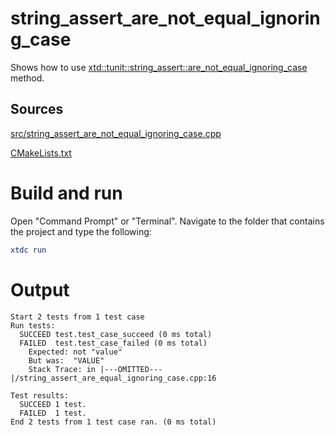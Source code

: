 # string_assert_are_not_equal_ignoring_case

Shows how to use [xtd::tunit::string_assert::are_not_equal_ignoring_case](../../../../src/xtd.tunit/include/xtd/string_assert.h) method.

## Sources

[src/string_assert_are_not_equal_ignoring_case.cpp](src/string_assert_are_not_equal_ignoring_case.cpp)

[CMakeLists.txt](CMakeLists.txt)

# Build and run

Open "Command Prompt" or "Terminal". Navigate to the folder that contains the project and type the following:

```cmake
xtdc run
```

# Output

```
Start 2 tests from 1 test case
Run tests:
  SUCCEED test.test_case_succeed (0 ms total)
  FAILED  test.test_case_failed (0 ms total)
    Expected: not "value"
    But was:  "VALUE"
    Stack Trace: in |---OMITTED---|/string_assert_are_equal_ignoring_case.cpp:16

Test results:
  SUCCEED 1 test.
  FAILED  1 test.
End 2 tests from 1 test case ran. (0 ms total)
```
